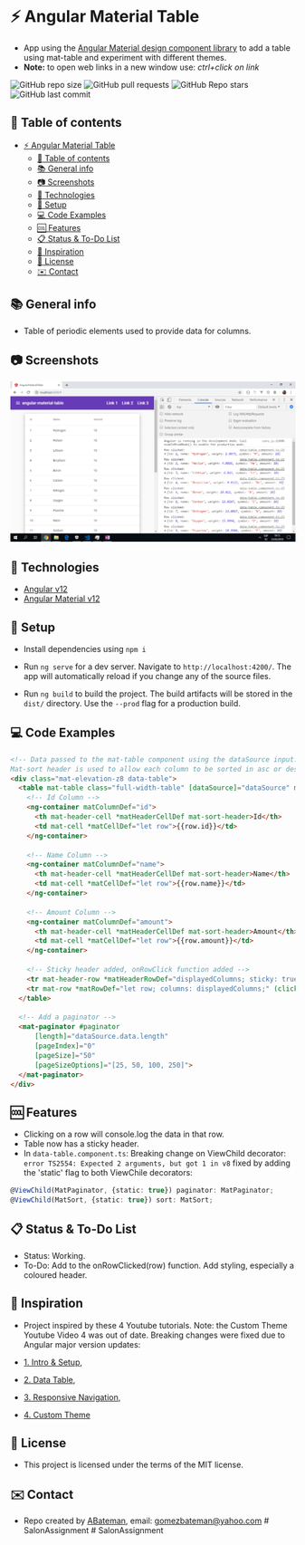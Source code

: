 # :zap: Angular Material Table

* App using the [Angular Material design component library](https://material.angular.io/) to add a table using mat-table and experiment with different themes.
* **Note:** to open web links in a new window use: _ctrl+click on link_

![GitHub repo size](https://img.shields.io/github/repo-size/AndrewJBateman/angular-material-table?style=plastic)
![GitHub pull requests](https://img.shields.io/github/issues-pr/AndrewJBateman/angular-material-table?style=plastic)
![GitHub Repo stars](https://img.shields.io/github/stars/AndrewJBateman/angular-material-table?style=plastic)
![GitHub last commit](https://img.shields.io/github/last-commit/AndrewJBateman/angular-material-table?style=plastic)

## :page_facing_up: Table of contents

* [:zap: Angular Material Table](#zap-angular-material-table)
  * [:page_facing_up: Table of contents](#page_facing_up-table-of-contents)
  * [:books: General info](#books-general-info)
  * [:camera: Screenshots](#camera-screenshots)
  * [:signal_strength: Technologies](#signal_strength-technologies)
  * [:floppy_disk: Setup](#floppy_disk-setup)
  * [:computer: Code Examples](#computer-code-examples)
  * [:cool: Features](#cool-features)
  * [:clipboard: Status & To-Do List](#clipboard-status--to-do-list)
  * [:clap: Inspiration](#clap-inspiration)
  * [:file_folder: License](#file_folder-license)
  * [:envelope: Contact](#envelope-contact)

## :books: General info

* Table of periodic elements used to provide data for columns.

## :camera: Screenshots

![Example screenshot](./img/table+rows-clicked.png)

## :signal_strength: Technologies

* [Angular v12](https://angular.io/)
* [Angular Material v12](https://material.angular.io/)

## :floppy_disk: Setup

* Install dependencies using `npm i`
* Run `ng serve` for a dev server. Navigate to `http://localhost:4200/`. The app will automatically reload if you change any of the source files.

* Run `ng build` to build the project. The build artifacts will be stored in the `dist/` directory. Use the `--prod` flag for a production build.

## :computer: Code Examples

```html
<!-- Data passed to the mat-table component using the dataSource input.
Mat-sort header is used to allow each column to be sorted in asc or desc order -->
<div class="mat-elevation-z8 data-table">
  <table mat-table class="full-width-table" [dataSource]="dataSource" matSort aria-label="Elements">
    <!-- Id Column -->
    <ng-container matColumnDef="id">
      <th mat-header-cell *matHeaderCellDef mat-sort-header>Id</th>
      <td mat-cell *matCellDef="let row">{{row.id}}</td>
    </ng-container>

    <!-- Name Column -->
    <ng-container matColumnDef="name">
      <th mat-header-cell *matHeaderCellDef mat-sort-header>Name</th>
      <td mat-cell *matCellDef="let row">{{row.name}}</td>
    </ng-container>

    <!-- Amount Column -->
    <ng-container matColumnDef="amount">
      <th mat-header-cell *matHeaderCellDef mat-sort-header>Amount</th>
      <td mat-cell *matCellDef="let row">{{row.amount}}</td>
    </ng-container>

    <!-- Sticky header added, onRowClick function added -->
    <tr mat-header-row *matHeaderRowDef="displayedColumns; sticky: true"></tr>
    <tr mat-row *matRowDef="let row; columns: displayedColumns;" (click)="onRowClicked(row)"></tr>
  </table>

  <!-- Add a paginator -->
  <mat-paginator #paginator
      [length]="dataSource.data.length"
      [pageIndex]="0"
      [pageSize]="50"
      [pageSizeOptions]="[25, 50, 100, 250]">
  </mat-paginator>
</div>

```

## :cool: Features

* Clicking on a row will console.log the data in that row.
* Table now has a sticky header.
* In `data-table.component.ts`: Breaking change on ViewChild decorator: `error TS2554: Expected 2 arguments, but got 1 in v8` fixed by adding the 'static' flag to both ViewChile decorators:

```typescript
@ViewChild(MatPaginator, {static: true}) paginator: MatPaginator;
@ViewChild(MatSort, {static: true}) sort: MatSort;

```

## :clipboard: Status & To-Do List

* Status: Working.
* To-Do: Add to the onRowClicked(row) function. Add styling, especially a coloured header.

## :clap: Inspiration

* Project inspired by these 4 Youtube tutorials. Note: the Custom Theme Youtube Video 4 was out of date. Breaking changes were fixed due to Angular major version updates:

* [1. Intro & Setup](https://www.youtube.com/watch?v=u679SQsfRVM&list=PL55RiY5tL51p2R1L8sxaYlzmWh6yIrX8k&index=1),
* [2. Data Table](https://www.youtube.com/watch?v=ao-nY-9biWs&list=PL55RiY5tL51p2R1L8sxaYlzmWh6yIrX8k&index=2),
* [3. Responsive Navigation](https://www.youtube.com/watch?v=Q6qhzG7mObU&list=PL55RiY5tL51p2R1L8sxaYlzmWh6yIrX8k&index=3),
* [4. Custom Theme](https://www.youtube.com/watch?v=EBnTZwr0RSs&list=PL55RiY5tL51p2R1L8sxaYlzmWh6yIrX8k&index=4)

## :file_folder: License

* This project is licensed under the terms of the MIT license.

## :envelope: Contact

* Repo created by [ABateman](https://github.com/AndrewJBateman), email: gomezbateman@yahoo.com
#   S a l o n A s s i g n m e n t 
 
 #   S a l o n A s s i g n m e n t 
 
 